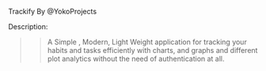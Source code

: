 
Trackify
By @YokoProjects

Description:
>> A Simple , Modern, Light Weight application 
for tracking your habits and tasks efficiently 
with charts, and graphs and different plot analytics
without the need of authentication at all.






